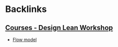 
# Backlinks
## [Courses - Design Lean Workshop](<Courses - Design Lean Workshop.md>)
- [Flow model](<Flow model.md>)

